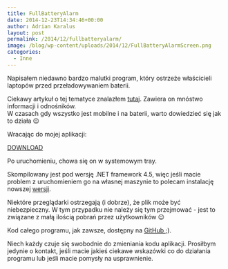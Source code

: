 ```yaml
---
title: FullBatteryAlarm
date: 2014-12-23T14:34:46+00:00
author: Adrian Karalus
layout: post
permalink: /2014/12/fullbatteryalarm/
image: /blog/wp-content/uploads/2014/12/FullBatteryAlarmScreen.png
categories:
  - Inne
---
```

Napisałem niedawno bardzo malutki program, który ostrzeże właścicieli laptopów przed przeładowywaniem baterii.

Ciekawy artykuł o tej tematyce znalazłem [tutaj](http://batteryuniversity.com/learn/article/how_to_prolong_lithium_based_batteries). Zawiera on mnóstwo informacji i odnośników.  
W czasach gdy wszystko jest mobilne i na baterii, warto dowiedzieć się jak to działa 😉

Wracając do mojej aplikacji:

[DOWNLOAD](/blog/wp-content/uploads/2014/12/FullBatteryAlarm.zip)

Po uruchomieniu, chowa się on w systemowym tray.

Skompilowany jest pod wersję .NET framework 4.5, więc jeśli macie problem z uruchomieniem go na własnej maszynie to polecam instalację nowszej [wersji](http://www.microsoft.com/pl-pl/download/details.aspx?id=30653).

Niektóre przeglądarki ostrzegają (i dobrze), że plik może być niebezpieczny. W tym przypadku nie należy się tym przejmować - jest to związane z małą ilością pobrań przez użytkowników 😉

Kod całego programu, jak zawsze, dostępny na [GitHub ](https://github.com/AdrianRamzes/FullBatteryAlarm);).

Niech każdy czuje się swobodnie do zmieniania kodu aplikacji. Prosiłbym jedynie o kontakt, jeśli macie jakieś ciekawe wskazówki co do działania programu lub jeśli macie pomysły na usprawnienie.